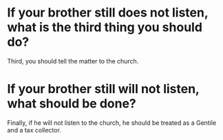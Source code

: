 # If your brother still does not listen, what is the third thing you should do?

Third, you should tell the matter to the church.

# If your brother still will not listen, what should be done?

Finally, if he will not listen to the church, he should be treated as a Gentile and a tax collector.
